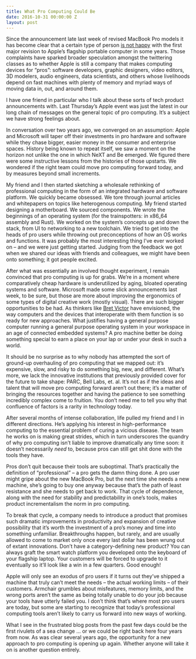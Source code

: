 ```yaml
---
title: What Pro Computing Could Be
date: 2016-10-31 00:00:00 Z
layout: post
---
```




Since the announcement late last week of revised MacBook Pro models it has become clear that a certain type of person [is not happy](http://mjtsai.com/blog/2016/10/27/new-macbook-pros-and-the-state-of-the-mac/) with the first major revision to Apple’s flagship portable computer in some years. Those complaints have sparked broader speculation amongst the twittering classes as to whether Apple is still a company that makes computing devices for “pros”: software developers, graphic designers, video editors, 3D modelers, audio engineers, data scientists, and others whose livelihoods depend on fast machines with plenty of memory and myriad ways of moving data in, out, and around them.

I have one friend in particular who I talk about these sorts of tech product announcements with. Last Thursday’s Apple event was just the latest in our long chain of messages on the general topic of pro computing. It’s a subject we have strong feelings about.

In conversation over two years ago, we converged on an assumption: Apple and Microsoft will taper off their investments in pro hardware and software while they chase bigger, easier money in the consumer and enterprise spaces. History being known to repeat itself, we saw a moment on the horizon not unlike the one in which NeXT and Be emerged. We figured there were some instructive lessons from the histories of those upstarts. We wondered if the right team could move pro computing forward today, and by measures beyond small increments.

My friend and I then started sketching a wholesale rethinking of professional computing in the form of an integrated hardware and software platform. We quickly became obsessed. We tore through journal articles and whitepapers on topics like heterogenous computing. My friend started designing a motherboard. We sourced components. We wrote the beginnings of an operating system (for the trainspotters: in x86_64 assembly and Rust). We worked on the system’s concepts up and down the stack, from UI to networking to a new toolchain. We tried to get into the heads of pro users while throwing out preconceptions of how an OS works and functions. It was probably the most interesting thing I’ve ever worked on – and we were just getting started. Judging from the feedback we got when we shared our ideas with friends and colleagues, we might have been onto something; it got people excited.

After what was essentially an involved thought experiment, I remain convinced that pro computing is up for grabs. We’re in a moment where comparatively cheap hardware is underutilized by aging, bloated operating systems and software. Microsoft made some slick announcements last week, to be sure, but those are more about improving the ergonomics of some types of digital creative work (mostly visual). There are such bigger opportunities to be had. As thinkers like [Bret Victor](http://worrydream.com/) have envisioned, the way computers and the devices that interoperate with them function is so ready for new approaches. What justifies having a general purpose computer running a general purpose operating system in your workspace in an age of connected embedded systems? A pro machine better be doing something special to earn a place on your lap or under your desk in such a world.

It should be no surprise as to why nobody has attempted the sort of ground-up overhauling of pro computing that we mapped out: it’s expensive, slow, and risky to do something big, new, and different. What’s more, we lack the innovative institutions that previously provided cover for the future to take shape: PARC, Bell Labs, et. al. It’s not as if the ideas and talent that will move pro computing forward aren’t out there; it’s a matter of bringing the resources together and having the patience to see something incredibly complex come to fruition. You don’t need me to tell you why that confluence of factors is a rarity in technology today.

After several months of intense collaboration, life pulled my friend and I in different directions. He’s applying his interest in high-performance computing to the essential problem of curing a vicious disease. The team he works on is making great strides, which in turn underscores the quandry of why pro computing isn’t liable to improve dramatically any time soon: it doesn’t necessarily _need_ to, because pros can still get shit done with the tools they have.

Pros don’t quit because their tools are suboptimal. That’s practically the definition of “professional” – a pro gets the damn thing done. A pro user might gripe about the new MacBook Pro, but the next time she needs a new machine, she’s going to buy one anyway because that’s the path of least resistance and she needs to get back to work. That cycle of dependence, along with the need for stability and predictability in one’s tools, makes product incrementalism the norm in pro computing.

To break that cycle, a company needs to introduce a product that promises such dramatic improvements in productivity and expansion of creative possibility that it’s worth the investment of a pro’s money and time into something unfamiliar. Breakthroughs happen, but rarely, and are usually allowed to come to market only once every last dollar has been wrung out of extant innovations. Don’t have a category-defining new product? You can always graft the smart watch platform you developed onto the keyboard of your flagship laptop. Your customers will be forced to upgrade to it eventually so it’ll look like a win in a few quarters. Good enough!

Apple will only see an exodus of pro users if it turns out they’ve shipped a machine that truly can’t meet the needs – the actual working limits – of their customers. Armchair grumbles about misfeatures, memory limits, and the wrong ports aren’t the same as being totally unable to do your job because your tools have utterly failed you. I don’t think that’s where most pro users are today, but some are starting to recognize that today’s professional computing tools aren’t likely to carry us forward into new ways of working.

What I see in the frustrated blog posts from the past few days could be the first rivulets of a sea change … or we could be right back here four years from now. As was clear several years ago, the opportunity for a new approach to pro computing is opening up again. Whether anyone will take it on is another question entirely.